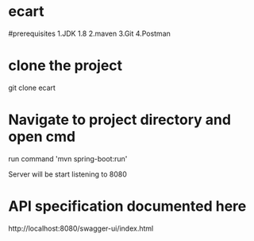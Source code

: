 # ecart

#prerequisites
1.JDK 1.8
2.maven
3.Git
4.Postman

# clone the project
git clone ecart

# Navigate to project directory and open cmd
run command 'mvn spring-boot:run'

Server will be start listening to 8080

# API specification documented here
http://localhost:8080/swagger-ui/index.html

